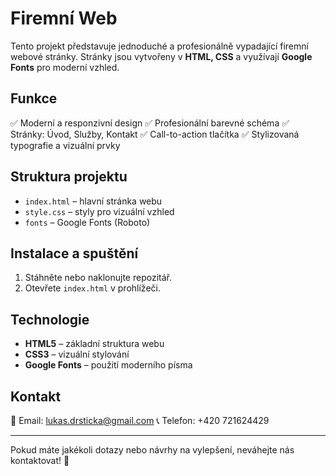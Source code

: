 # Firemní Web

Tento projekt představuje jednoduché a profesionálně vypadající firemní webové stránky.
Stránky jsou vytvořeny v **HTML, CSS** a využívají **Google Fonts** pro moderní vzhled.

## Funkce
✅ Moderní a responzivní design
✅ Profesionální barevné schéma
✅ Stránky: Úvod, Služby, Kontakt
✅ Call-to-action tlačítka
✅ Stylizovaná typografie a vizuální prvky

## Struktura projektu
- `index.html` – hlavní stránka webu
- `style.css` – styly pro vizuální vzhled
- `fonts` – Google Fonts (Roboto)

## Instalace a spuštění
1. Stáhněte nebo naklonujte repozitář.
2. Otevřete `index.html` v prohlížeči.

## Technologie
- **HTML5** – základní struktura webu
- **CSS3** – vizuální stylování
- **Google Fonts** – použití moderního písma

## Kontakt
📧 Email: lukas.drsticka@gmail.com 
📞 Telefon: +420 721624429

---

Pokud máte jakékoli dotazy nebo návrhy na vylepšení, neváhejte nás kontaktovat! 🚀

